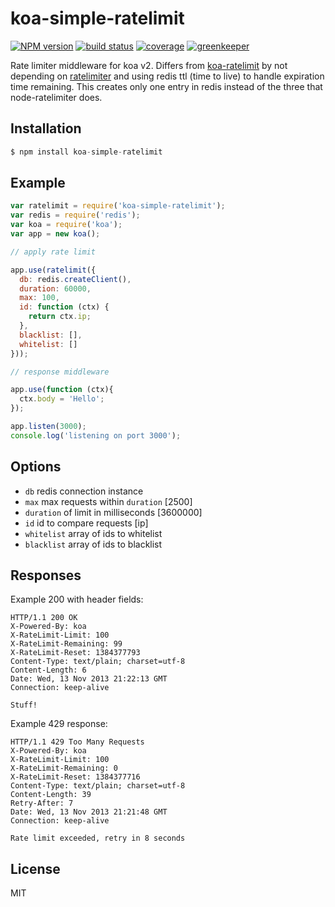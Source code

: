 # koa-simple-ratelimit

[![NPM version][npm-img]][npm-url]
[![build status][travis-img]][travis-url]
[![coverage][coverage-img]][coverage-url]
[![greenkeeper][greenkeeper-img]][greenkeeper-url]

[npm-img]: https://img.shields.io/npm/v/koa-simple-ratelimit.svg
[npm-url]: https://npmjs.org/package/koa-simple-ratelimit
[travis-img]: https://img.shields.io/travis/scttcper/koa-simple-ratelimit.svg
[travis-url]: https://travis-ci.org/scttcper/koa-simple-ratelimit
[coverage-img]: https://codecov.io/gh/scttcper/koa-simple-ratelimit/branch/master/graph/badge.svg
[coverage-url]: https://codecov.io/gh/scttcper/koa-simple-ratelimit  
[greenkeeper-img]: https://badges.greenkeeper.io/scttcper/koa-simple-ratelimit.svg
[greenkeeper-url]: https://greenkeeper.io/

 Rate limiter middleware for koa v2. Differs from [koa-ratelimit](https://github.com/koajs/ratelimit) by not depending on [ratelimiter](https://github.com/tj/node-ratelimiter) and using redis ttl (time to live) to handle expiration time remaining. This creates only one entry in redis instead of the three that node-ratelimiter does.

## Installation

```js
$ npm install koa-simple-ratelimit
```

## Example

```js
var ratelimit = require('koa-simple-ratelimit');
var redis = require('redis');
var koa = require('koa');
var app = new koa();

// apply rate limit

app.use(ratelimit({
  db: redis.createClient(),
  duration: 60000,
  max: 100,
  id: function (ctx) {
    return ctx.ip;
  },
  blacklist: [],
  whitelist: []
}));

// response middleware

app.use(function (ctx){
  ctx.body = 'Hello';
});

app.listen(3000);
console.log('listening on port 3000');
```

## Options

 - `db` redis connection instance
 - `max` max requests within `duration` [2500]
 - `duration` of limit in milliseconds [3600000]
 - `id` id to compare requests [ip]
 - `whitelist` array of ids to whitelist
 - `blacklist` array of ids to blacklist

## Responses

  Example 200 with header fields:

```
HTTP/1.1 200 OK
X-Powered-By: koa
X-RateLimit-Limit: 100
X-RateLimit-Remaining: 99
X-RateLimit-Reset: 1384377793
Content-Type: text/plain; charset=utf-8
Content-Length: 6
Date: Wed, 13 Nov 2013 21:22:13 GMT
Connection: keep-alive

Stuff!
```

  Example 429 response:

```
HTTP/1.1 429 Too Many Requests
X-Powered-By: koa
X-RateLimit-Limit: 100
X-RateLimit-Remaining: 0
X-RateLimit-Reset: 1384377716
Content-Type: text/plain; charset=utf-8
Content-Length: 39
Retry-After: 7
Date: Wed, 13 Nov 2013 21:21:48 GMT
Connection: keep-alive

Rate limit exceeded, retry in 8 seconds
```

## License

  MIT